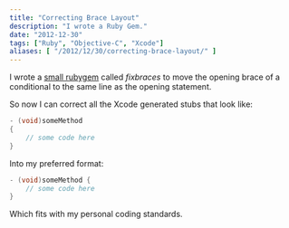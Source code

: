 ```yaml
---
title: "Correcting Brace Layout"
description: "I wrote a Ruby Gem."
date: "2012-12-30"
tags: ["Ruby", "Objective-C", "Xcode"]
aliases: [ "/2012/12/30/correcting-brace-layout/" ]
---
```


I wrote a [small rubygem](http://abizern.org/fixbraces/) called _fixbraces_ to
move the opening brace of a conditional to the same line as the opening
statement.

So now I can correct all the Xcode generated stubs that look like:

``` objectivec
- (void)someMethod
{
    // some code here
}
```

Into my preferred format:

``` objectivec
- (void)someMethod {
    // some code here
}
```

Which fits with my personal coding standards.
